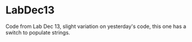 # LabDec13
Code from Lab Dec 13, slight variation on yesterday's code, this one has a switch to populate strings.
